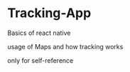 # Tracking-App
Basics of react native

usage of Maps and how tracking works

only for self-reference

